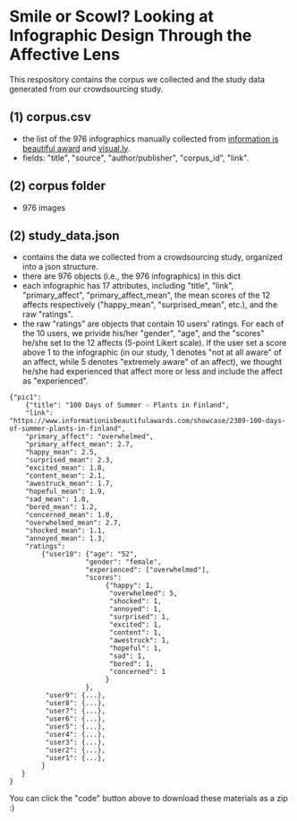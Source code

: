 # Smile or Scowl? Looking at Infographic Design Through the Affective Lens
This respository contains the corpus we collected and the study data generated from our crowdsourcing study.

## (1) corpus.csv
- the list of the 976 infographics manually collected from [information is beautiful award](https://www.informationisbeautifulawards.com/showcase?award=2019&type=awards) and [visual.ly](https://visual.ly/view#feature_type=undefined&type=static&).
- fields: "title", "source", "author/publisher", "corpus_id", "link".

## (2) corpus folder
- 976 images

## (2) study_data.json
- contains the data we collected from a crowdsourcing study, organized into a json structure.
- there are 976 objects (i.e., the 976 infographics) in this dict
- each infographic has 17 attributes, including "title", "link", "primary_affect", "primary_affect_mean", the mean scores of the 12 affects respectively ("happy_mean", "surprised_mean", etc.), and the raw "ratings".
- the raw "ratings" are objects that contain 10 users' ratings. For each of the 10 users, we privide his/her "gender", "age", and the "scores" he/she set to the 12 affects (5-point Likert scale). If the user set a score above 1 to the infographic (in our study, 1 denotes "not at all aware" of an affect, while 5 denotes "extremely aware" of an affect), we thought he/she had experienced that affect more or less and include the affect as "experienced".
```
{"pic1": 
    {"title": "100 Days of Summer - Plants in Finland", 
    "link": "https://www.informationisbeautifulawards.com/showcase/2389-100-days-of-summer-plants-in-finland", 
    "primary_affect": "overwhelmed", 
    "primary_affect_mean": 2.7, 
    "happy_mean": 2.5, 
    "surprised_mean": 2.3, 
    "excited_mean": 1.8, 
    "content_mean": 2.1, 
    "awestruck_mean": 1.7, 
    "hopeful_mean": 1.9, 
    "sad_mean": 1.0,
    "bored_mean": 1.2, 
    "concerned_mean": 1.0, 
    "overwhelmed_mean": 2.7, 
    "shocked_mean": 1.1, 
    "annoyed_mean": 1.3, 
    "ratings": 
        {"user10": {"age": "52", 
                   "gender": "female", 
                   "experienced": ["overwhelmed"], 
                   "scores":
                        {"happy": 1, 
                         "overwhelmed": 5, 
                         "shocked": 1, 
                         "annoyed": 1, 
                         "surprised": 1, 
                         "excited": 1, 
                         "content": 1, 
                         "awestruck": 1, 
                         "hopeful": 1, 
                         "sad": 1, 
                         "bored": 1, 
                         "concerned": 1
                        }
                   },
         "user9": {...},
         "user8": {...},
         "user7": {...},
         "user6": {...},
         "user5": {...},
         "user4": {...},
         "user3": {...},
         "user2": {...},
         "user1": {...},
        }
   }
}
```
You can click the "code" button above to download these materials as a zip :)

